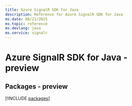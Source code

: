 ```yaml
---
title: Azure SignalR SDK for Java
description: Reference for Azure SignalR SDK for Java
ms.date: 08/21/2025
ms.topic: reference
ms.devlang: java
ms.service: signalr
---
```

# Azure SignalR SDK for Java - preview
## Packages - preview
[!INCLUDE [packages](signalr-index.md)]